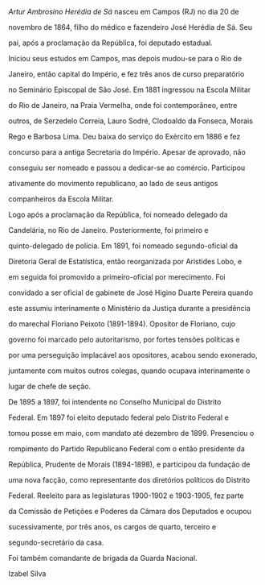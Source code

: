 

*Artur Ambrosino Herédia de Sá* nasceu em Campos (RJ) no dia 20 de

novembro de 1864, filho do médico e fazendeiro José Herédia de Sá. Seu

pai, após a proclamação da República, foi deputado estadual.



Iniciou seus estudos em Campos, mas depois mudou-se para o Rio de

Janeiro, então capital do Império, e fez três anos de curso preparatório

no Seminário Episcopal de São José. Em 1881 ingressou na Escola Militar

do Rio de Janeiro, na Praia Vermelha, onde foi contemporâneo, entre

outros, de Serzedelo Correia, Lauro Sodré, Clodoaldo da Fonseca, Morais

Rego e Barbosa Lima. Deu baixa do serviço do Exército em 1886 e fez

concurso para a antiga Secretaria do Império. Apesar de aprovado, não

conseguiu ser nomeado e passou a dedicar-se ao comércio. Participou

ativamente do movimento republicano, ao lado de seus antigos

companheiros da Escola Militar.



Logo após a proclamação da República, foi nomeado delegado da

Candelária, no Rio de Janeiro. Posteriormente, foi primeiro e

quinto-delegado de polícia. Em 1891, foi nomeado segundo-oficial da

Diretoria Geral de Estatística, então reorganizada por Aristides Lobo, e

em seguida foi promovido a primeiro-oficial por merecimento. Foi

convidado a ser oficial de gabinete de José Higino Duarte Pereira quando

este assumiu interinamente o Ministério da Justiça durante a presidência

do marechal Floriano Peixoto (1891-1894). Opositor de Floriano, cujo

governo foi marcado pelo autoritarismo, por fortes tensões políticas e

por uma perseguição implacável aos opositores, acabou sendo exonerado,

juntamente com muitos outros colegas, quando ocupava interinamente o

lugar de chefe de seção.



De 1895 a 1897, foi intendente no Conselho Municipal do Distrito

Federal. Em 1897 foi eleito deputado federal pelo Distrito Federal e

tomou posse em maio, com mandato até dezembro de 1899. Presenciou o

rompimento do Partido Republicano Federal com o então presidente da

República, Prudente de Morais (1894-1898), e participou da fundação de

uma nova facção, como representante dos diretórios políticos do Distrito

Federal. Reeleito para as legislaturas 1900-1902 e 1903-1905, fez parte

da Comissão de Petições e Poderes da Câmara dos Deputados e ocupou

sucessivamente, por três anos, os cargos de quarto, terceiro e

segundo-secretário da casa.



Foi também comandante de brigada da Guarda Nacional.



Izabel Silva



